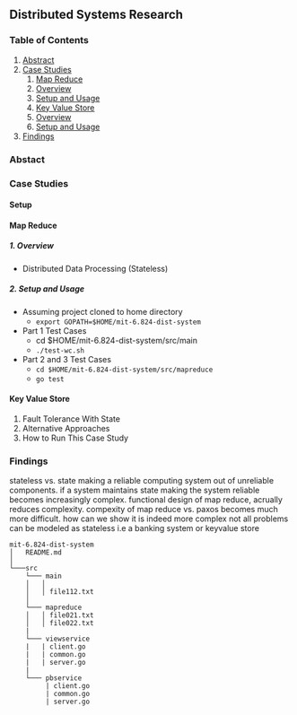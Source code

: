 ## Distributed Systems Research 

### Table of Contents 
1. [Abstract](#abstract)
2. [Case Studies](#case-studies)
    1. [Map Reduce](#map-reduce)
      1. [Overview](#overview)
      2. [Setup and Usage](#setup-and-usage)
    2. [Key Value Store](#key-value-store)
      1. [Overview](#overview)
      2. [Setup and Usage](#setup-and-usage)
3. [Findings](#findings)

### Abstact

### Case Studies
  #### Setup

      
  #### Map Reduce 
  ##### 1. Overview 
   - Distributed Data Processing (Stateless)
  ##### 2. Setup and Usage 
   - Assuming project cloned to home directory 
        -  ``` export GOPATH=$HOME/mit-6.824-dist-system ```
   - Part 1 Test Cases 
        - cd $HOME/mit-6.824-dist-system/src/main 
        - ``` ./test-wc.sh ```   
   - Part 2 and 3 Test Cases 
     - ``` cd $HOME/mit-6.824-dist-system/src/mapreduce ```
     - ``` go test ```
  
  #### Key Value Store 
  1. Fault Tolerance With State 
  2. Alternative Approaches 
  3. How to Run This Case Study 
    
### Findings

stateless vs. state 
making a reliable computing system out of unreliable components.
if a system maintains state making the system reliable becomes increasingly complex. 
functional design of map reduce, acrually reduces complexity.
compexity of map reduce vs. paxos becomes much more difficult.
how can we show it is indeed more complex
not all problems can be modeled as stateless
i.e a banking system or keyvalue store 


```
mit-6.824-dist-system
│   README.md
│     
└───src 
    └─── main  
    │   │ 
    │   │ file112.txt
    │   
    └─── mapreduce 
    │   │ file021.txt
    │   │ file022.txt
    |
    └─── viewservice 
    |   | client.go 
    |   | common.go
    |   | server.go
    |
    └─── pbservice 
         | client.go
         | common.go
         | server.go
        
        
```
